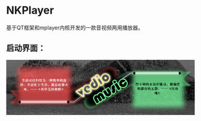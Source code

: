 # NKPlayer
基于QT框架和mplayer内核开发的一款音视频两用播放器。
## 启动界面：
![image](https://github.com/Nyankotigle/NKPlayer/blob/master/images/%E5%90%AF%E5%8A%A8%E7%95%8C%E9%9D%A2.png)
